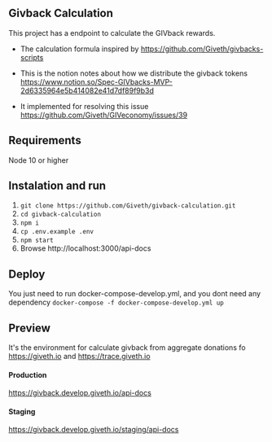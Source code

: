 ## Givback Calculation
This project has a endpoint to calculate the GIVback rewards.

* The calculation formula  inspired by  https://github.com/Giveth/givbacks-scripts

* This is the notion notes about how we distribute the givback tokens
https://www.notion.so/Spec-GIVbacks-MVP-2d6335964e5b414082e41d7df89f9b3d

* It implemented for resolving this issue https://github.com/Giveth/GIVeconomy/issues/39

## Requirements
Node 10 or higher

## Instalation and run
1. `git clone https://github.com/Giveth/givback-calculation.git`
2. `cd givback-calculation`
3. `npm i`
4. `cp .env.example .env`
5. `npm start`
6. Browse http://localhost:3000/api-docs


## Deploy
You just need to run docker-compose-develop.yml, and you dont need any dependency
`docker-compose -f docker-compose-develop.yml up `

## Preview
It's the environment for calculate givback from aggregate donations fo https://giveth.io and https://trace.giveth.io
#### Production
https://givback.develop.giveth.io/api-docs
#### Staging
https://givback.develop.giveth.io/staging/api-docs
